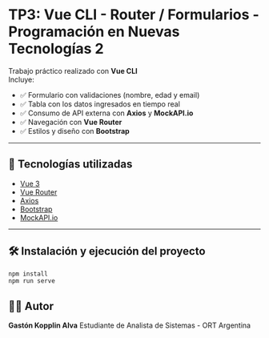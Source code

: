 # TP3: Vue CLI - Router / Formularios - Programación en Nuevas Tecnologías 2

Trabajo práctico realizado con **Vue CLI**  
Incluye:

- ✅ Formulario con validaciones (nombre, edad y email)
- ✅ Tabla con los datos ingresados en tiempo real
- ✅ Consumo de API externa con **Axios** y **MockAPI.io**
- ✅ Navegación con **Vue Router**
- ✅ Estilos y diseño con **Bootstrap**

---

## 🚀 Tecnologías utilizadas

- [Vue 3](https://vuejs.org/)
- [Vue Router](https://router.vuejs.org/)
- [Axios](https://axios-http.com/)
- [Bootstrap](https://getbootstrap.com/)
- [MockAPI.io](https://mockapi.io/)

---

## 🛠️ Instalación y ejecución del proyecto

```bash
npm install
npm run serve
```

## 👨‍💻 Autor

**Gastón Kopplin Alva**
Estudiante de Analista de Sistemas - ORT Argentina

